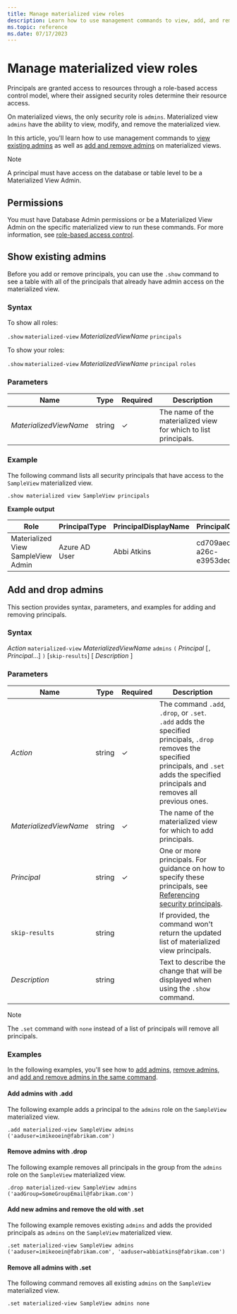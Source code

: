```yaml
---
title: Manage materialized view roles
description: Learn how to use management commands to view, add, and remove materialized view admins on a materialized view level.
ms.topic: reference
ms.date: 07/17/2023
---
```


# Manage materialized view roles

Principals are granted access to resources through a role-based access control model, where their assigned security roles determine their resource access.

On materialized views, the only security role is `admins`. Materialized view `admins` have the ability to view, modify, and remove the materialized view.

In this article, you'll learn how to use management commands to [view existing admins](#view-existing-admins) as well as [add and remove admins](#add-and-remove-admins) on materialized views.

> [!NOTE]
> A principal must have access on the database or table level to be a Materialized View Admin.

## Permissions

You must have Database Admin permissions or be a Materialized View Admin on the specific materialized view to run these commands. For more information, see [role-based access control](access-control/role-based-access-control.md).

## Show existing admins

Before you add or remove principals, you can use the `.show` command to see a table with all of the principals that already have admin access on the materialized view.

### Syntax

To show all roles:

`.show` `materialized-view` *MaterializedViewName* `principals`

To show your roles:

`.show` `materialized-view` *MaterializedViewName* `principal` `roles`

### Parameters

|Name|Type|Required|Description|
|--|--|--|--|
| *MaterializedViewName* | string | &check; | The name of the materialized view for which to list principals.|

### Example

The following command lists all security principals that have access to the `SampleView` materialized view.

```kusto
.show materialized view SampleView principals
```

**Example output**

|Role |PrincipalType |PrincipalDisplayName |PrincipalObjectId |PrincipalFQN|
|---|---|---|---|---|
|Materialized View SampleView Admin |Azure AD User |Abbi Atkins |cd709aed-a26c-e3953dec735e |aaduser=abbiatkins@fabrikam.com|

## Add and drop admins

This section provides syntax, parameters, and examples for adding and removing principals.

### Syntax

*Action* `materialized-view` *MaterializedViewName* `admins` `(` *Principal* [`,` *Principal*...] `)` [`skip-results`] [ *Description* ]

### Parameters

|Name|Type|Required|Description|
|--|--|--|--|
| *Action* | string | &check; | The command `.add`, `.drop`, or `.set`.<br/>`.add` adds the specified principals, `.drop` removes the specified principals, and `.set` adds the specified principals and removes all previous ones.|
| *MaterializedViewName* | string | &check; | The name of the materialized view for which to add principals.|
| *Principal* | string | &check; | One or more principals. For guidance on how to specify these principals, see [Referencing security principals](./access-control/referencing-security-principals.md).|
| `skip-results` | string | | If provided, the command won't return the updated list of materialized view principals.|
| *Description* | string | | Text to describe the change that will be displayed when using the `.show` command.|

> [!NOTE]
> The `.set` command with `none` instead of a list of principals will remove all principals.

### Examples

In the following examples, you'll see how to [add admins](#add-admins-with-add), [remove admins](#remove-admins-with-drop), and [add and remove admins in the same command](#add-new-admins-and-remove-the-old-with-set).

#### Add admins with .add

The following example adds a principal to the `admins` role on the `SampleView` materialized view.

```kusto
.add materialized-view SampleView admins ('aaduser=imikeoein@fabrikam.com')
```

#### Remove admins with .drop

The following example removes all principals in the group from the `admins` role on the `SampleView` materialized view.

```kusto
.drop materialized-view SampleView admins ('aadGroup=SomeGroupEmail@fabrikam.com')
```

#### Add new admins and remove the old with .set

The following example removes existing `admins` and adds the provided principals as `admins` on the `SampleView` materialized view.

```kusto
.set materialized-view SampleView admins ('aaduser=imikeoein@fabrikam.com', 'aaduser=abbiatkins@fabrikam.com')
```

#### Remove all admins with .set

The following command removes all existing `admins` on the `SampleView` materialized view.

```kusto
.set materialized-view SampleView admins none
```
